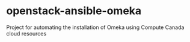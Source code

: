 # openstack-ansible-omeka
Project for automating the installation of Omeka using Compute Canada cloud resources
